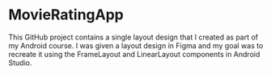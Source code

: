 # MovieRatingApp

This GitHub project contains a single layout design that I created as part of my Android course. I was given a layout design in Figma and my goal was to recreate it using the FrameLayout and LinearLayout components in Android Studio.


